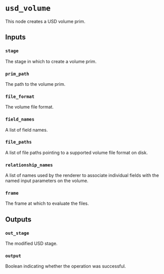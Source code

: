 # `usd_volume`

This node creates a USD volume prim.

## Inputs

### `stage`
The stage in which to create a volume prim. 

### `prim_path`
The path to the volume prim. 

### `file_format`
The volume file format. 

### `field_names`
A list of field names. 

### `file_paths`
A list of file paths pointing to a supported volume file format on disk. 

### `relationship_names`
A list of names used by the renderer to associate individual fields with the named input parameters on the volume. 

### `frame`
The frame at which to evaluate the files. 

## Outputs

### `out_stage`
The modified USD stage. 

### `output`
Boolean indicating whether the operation was successful.
